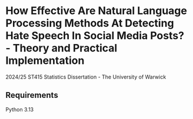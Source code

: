 # How Effective Are Natural Language Processing Methods At Detecting Hate Speech In Social Media Posts? - Theory and Practical Implementation
2024/25 ST415 Statistics Dissertation - The University of Warwick

## Requirements 
Python 3.13
